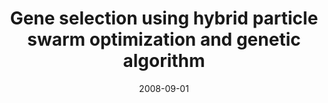 ---
title: "Gene selection using hybrid particle swarm optimization and genetic algorithm"
collection: publications
permalink: /publication/Gene
date: 2008-09-01
venue: "Soft Computing"
city: 
state: ""
thumbnail: "masktrack.png"
teaser : 
authors: "Shutao Li, Xixian Wu, Mingkui Tan"
bibtex: Gene.txt
uri: 
arxiv: https://pdfs.semanticscholar.org/8fa3/496599e249e63dde07d7fb7daccb7d50a333.pdf
project: 
source:
poster: 
data:
---